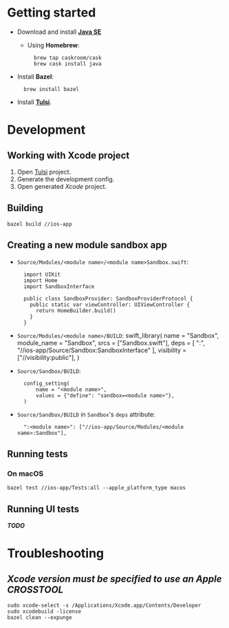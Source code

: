 # Getting started

- Download and install **[Java SE]**

    - Using **Homebrew**:

            brew tap caskroom/cask
            brew cask install java

- Install **Bazel**:

        brew install bazel

- Install **[Tulsi]**.

# Development

## Working with Xcode project

1. Open [Tulsi] project.
1. Generate the development config.
1. Open generated *Xcode* project.

## Building

    bazel build //ios-app

## Creating a new module sandbox app

- `Source/Modules/<module name>/<module name>Sandbox.swift`:

        import UIKit
        import Home
        import SandboxInterface

        public class SandboxProvider: SandboxProviderProtocol {
          public static var viewController: UIViewController {
            return HomeBuilder.build()
          }
        }

- `Source/Modules/<module name>/BUILD`:
        swift_library(
            name = "Sandbox",
            module_name = "Sandbox",
            srcs = ["<module name>Sandbox.swift"],
            deps = [
                ":<module implementation dep>",
                "//ios-app/Source/Sandbox:SandboxInterface"
            ],
            visibility = ["//visibility:public"],
        )

- `Source/Sandbox/BUILD`:

        config_setting(
            name = "<module name>",
            values = {"define": "sandbox=<module name>"},
        )

- `Source/Sandbox/BUILD` in `Sandbox`'s `deps` attribute:

        ":<module name>": ["//ios-app/Source/Modules/<module name>:Sandbox"],

## Running tests

### On **macOS**

    bazel test //ios-app/Tests:all --apple_platform_type macos

## Running UI tests

***TODO***

# Troubleshooting

## *Xcode version must be specified to use an Apple CROSSTOOL*

    sudo xcode-select -s /Applications/Xcode.app/Contents/Developer
    sudo xcodebuild -license
    bazel clean --expunge

[Java SE]: https://www.oracle.com/technetwork/java/javase/downloads/index.html
[Tulsi]: https://github.com/bazelbuild/tulsi
